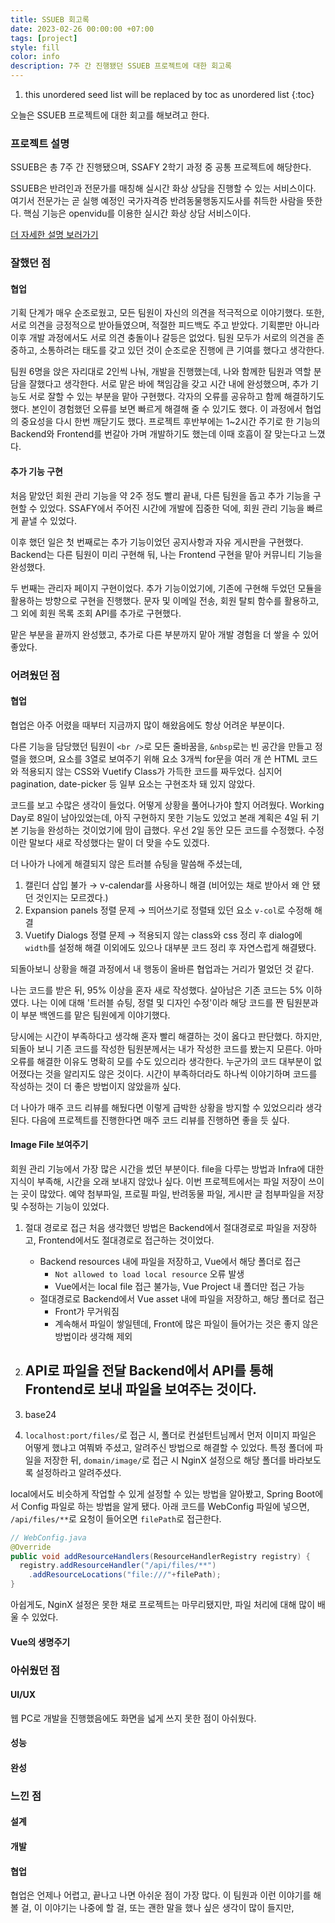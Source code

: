 ```yaml
---
title: SSUEB 회고록
date: 2023-02-26 00:00:00 +07:00
tags: [project]
style: fill
color: info
description: 7주 간 진행됐던 SSUEB 프로젝트에 대한 회고록
---
```

1. this unordered seed list will be replaced by toc as unordered list
{:toc}

오늘은 SSUEB 프로젝트에 대한 회고를 해보려고 한다. 

### 프로젝트 설명
SSUEB은 총 7주 간 진행됐으며, SSAFY 2학기 과정 중 공통 프로젝트에 해당한다. 

SSUEB은 반려인과 전문가를 매칭해 실시간 화상 상담을 진행할 수 있는 서비스이다. 
여기서 전문가는 곧 실행 예정인 국가자격증 반려동물행동지도사를 취득한 사람을 뜻한다. 
핵심 기능은 openvidu를 이용한 실시간 화상 상담 서비스이다.

[더 자세한 설명 보러가기](https://jeeyoun-s.github.io/projects/3-ssueb)

### 잘했던 점
#### 협업
기획 단계가 매우 순조로웠고, 모든 팀원이 자신의 의견을 적극적으로 이야기했다. 
또한, 서로 의견을 긍정적으로 받아들였으며, 적절한 피드백도 주고 받았다. 
기획뿐만 아니라 이후 개발 과정에서도 서로 의견 충돌이나 갈등은 없었다. 
팀원 모두가 서로의 의견을 존중하고, 소통하려는 태도를 갖고 있던 것이 순조로운 진행에 큰 기여를 했다고 생각한다.  

팀원 6명을 앉은 자리대로 2인씩 나눠, 개발을 진행했는데, 나와 함께한 팀원과 역할 분담을 잘했다고 생각한다.
서로 맡은 바에 책임감을 갖고 시간 내에 완성했으며, 추가 기능도 서로 잘할 수 있는 부분을 맡아 구현했다. 
각자의 오류를 공유하고 함께 해결하기도 했다. 본인이 경험했던 오류를 보면 빠르게 해결해 줄 수 있기도 했다. 
이 과정에서 협업의 중요성을 다시 한번 깨닫기도 했다.
프로젝트 후반부에는 1~2시간 주기로 한 기능의 Backend와 Frontend를 번갈아 가며 개발하기도 했는데 이때 호흡이 잘 맞는다고 느꼈다.

#### 추가 기능 구현
처음 맡았던 회원 관리 기능을 약 2주 정도 빨리 끝내, 다른 팀원을 돕고 추가 기능을 구현할 수 있었다. 
SSAFY에서 주어진 시간에 개발에 집중한 덕에, 회원 관리 기능을 빠르게 끝낼 수 있었다. 

이후 했던 일은 첫 번째로는 추가 기능이었던 공지사항과 자유 게시판을 구현했다. 
Backend는 다른 팀원이 미리 구현해 둬, 나는 Frontend 구현을 맡아 커뮤니티 기능을 완성했다. 

두 번째는 관리자 페이지 구현이었다. 추가 기능이었기에, 기존에 구현해 두었던 모듈을 활용하는 방향으로 구현을 진행했다.
문자 및 이메일 전송, 회원 탈퇴 함수를 활용하고, 그 외에 회원 목록 조회 API를 추가로 구현했다. 

맡은 부분을 끝까지 완성했고, 추가로 다른 부분까지 맡아 개발 경험을 더 쌓을 수 있어 좋았다. 

### 어려웠던 점
#### 협업
협업은 아주 어렸을 때부터 지금까지 많이 해왔음에도 항상 어려운 부분이다. 

다른 기능을 담당했던 팀원이 `<br />`로 모든 줄바꿈을, `&nbsp`로는 빈 공간을 만들고 정렬을 했으며, 
요소를 3열로 보여주기 위해 요소 3개씩 for문을 여러 개 쓴 HTML 코드와 
적용되지 않는 CSS와 Vuetify Class가 가득한 코드를 짜두었다.
심지어 pagination, date-picker 등 일부 요소는 구현조차 돼 있지 않았다.

코드를 보고 수많은 생각이 들었다. 어떻게 상황을 풀어나가야 할지 어려웠다.
Working Day로 8일이 남아있었는데, 
아직 구현하지 못한 기능도 있었고 본래 계획은 4일 뒤 기본 기능을 완성하는 것이었기에 맘이 급했다.
우선 2일 동안 모든 코드를 수정했다. 수정이란 말보다 새로 작성했다는 말이 더 맞을 수도 있겠다.

더 나아가 나에게 해결되지 않은 트러블 슈팅을 말씀해 주셨는데, 
1. 캘린더 삽입 불가 → v-calendar를 사용하니 해결 (비어있는 채로 받아서 왜 안 됐던 것인지는 모르겠다.)
2. Expansion panels 정렬 문제 → 띄어쓰기로 정렬돼 있던 요소 `v-col`로 수정해 해결
3. Vuetify Dialogs 정렬 문제 → 적용되지 않는 class와 css 정리 후 dialog에 `width`를 설정해 해결
이외에도 있으나 대부분 코드 정리 후 자연스럽게 해결됐다.

되돌아보니 상황을 해결 과정에서 내 행동이 올바른 협업과는 거리가 멀었던 것 같다. 

나는 코드를 받은 뒤, 95% 이상을 혼자 새로 작성했다. 살아남은 기존 코드는 5% 이하였다. 
나는 이에 대해 '트러블 슈팅, 정렬 및 디자인 수정'이라 해당 코드를 짠 팀원분과 이 부분 백엔드를 맡은 팀원에게 이야기했다.

당시에는 시간이 부족하다고 생각해 혼자 빨리 해결하는 것이 옳다고 판단했다. 
하지만, 되돌아 보니 기존 코드를 작성한 팀원분께서는 내가 작성한 코드를 봤는지 모른다. 
아마 오류를 해결한 이유도 명확히 모를 수도 있으리라 생각한다. 
누군가의 코드 대부분이 없어졌다는 것을 알리지도 않은 것이다.
시간이 부족하더라도 하나씩 이야기하며 코드를 작성하는 것이 더 좋은 방법이지 않았을까 싶다.

더 나아가 매주 코드 리뷰를 해뒀다면 이렇게 급박한 상황을 방지할 수 있었으리라 생각된다. 
다음에 프로젝트를 진행한다면 매주 코드 리뷰를 진행하면 좋을 듯 싶다.

#### Image File 보여주기
회원 관리 기능에서 가장 많은 시간을 썼던 부분이다.
file을 다루는 방법과 Infra에 대한 지식이 부족해, 시간을 오래 보내지 않았나 싶다.
이번 프로젝트에서는 파일 저장이 쓰이는 곳이 많았다. 예약 첨부파일, 프로필 파일, 반려동물 파일, 게시판 글 첨부파일을 저장 및 수정하는 기능이 있었다.

1. 절대 경로로 접근
  처음 생각했던 방법은 Backend에서 절대경로로 파일을 저장하고, Frontend에서도 절대경로로 접근하는 것이었다.
    - Backend resources 내에 파일을 저장하고, Vue에서 해당 폴더로 접근
      - `Not allowed to load local resource` 오류 발생
      - Vue에서는 local file 접근 불가능, Vue Project 내 폴더만 접근 가능
    - 절대경로로 Backend에서 Vue asset 내에 파일을 저장하고, 해당 폴더로 접근
      - Front가 무거워짐
      - 계속해서 파일이 쌓일텐데, Front에 많은 파일이 들어가는 것은 좋지 않은 방법이라 생각해 제외

2. API로 파일을 전달
  Backend에서 API를 통해 Frontend로 보내 파일을 보여주는 것이다.
    - 

1. base24

2. `localhost:port/files/`로 접근 시, 폴더로
  컨설턴트님께서 먼저 이미지 파일은 어떻게 했냐고 여쭤봐 주셨고, 알려주신 방법으로 해결할 수 있었다.
  특정 폴더에 파일을 저장한 뒤, `domain/image/`로 접근 시 NginX 설정으로 해당 폴더를 바라보도록 설정하라고 알려주셨다.

  local에서도 비슷하게 작업할 수 있게 설정할 수 있는 방법을 알아봤고, Spring Boot에서 Config 파일로 하는 방법을 알게 됐다.
  아래 코드를 WebConfig 파일에 넣으면, `/api/files/**`로 요청이 들어오면 `filePath`로 접근한다.
  ```java
  // WebConfig.java
  @Override
  public void addResourceHandlers(ResourceHandlerRegistry registry) {
    registry.addResourceHandler("/api/files/**")
      .addResourceLocations("file:///"+filePath);
  }
  ```

아쉽게도, NginX 설정은 못한 채로 프로젝트는 마무리됐지만, 파일 처리에 대해 많이 배울 수 있었다.

#### Vue의 생명주기

### 아쉬웠던 점
#### UI/UX
웹 PC로 개발을 진행했음에도 화면을 넓게 쓰지 못한 점이 아쉬웠다.

#### 성능
#### 완성

### 느낀 점
#### 설계
#### 개발
#### 협업
협업은 언제나 어렵고, 끝나고 나면 아쉬운 점이 가장 많다. 
이 팀원과 이런 이야기를 해볼 걸, 이 이야기는 나중에 할 걸, 또는 괜한 말을 했나 싶은 생각이 많이 들지만, 